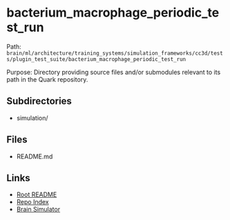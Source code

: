 # bacterium_macrophage_periodic_test_run

Path: `brain/ml/architecture/training_systems/simulation_frameworks/cc3d/tests/plugin_test_suite/bacterium_macrophage_periodic_test_run`

Purpose: Directory providing source files and/or submodules relevant to its path in the Quark repository.

## Subdirectories
- simulation/

## Files
- README.md

## Links
- [Root README](../../../../../../../../README.md)
- [Repo Index](../../../../../../../../repo_index.json)
- [Brain Simulator](../../../../../../../../brain/architecture/brain_simulator.py)
